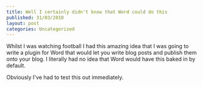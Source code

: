 ```yaml
---
title: Well I certainly didn't know that Word could do this
published: 31/03/2010
layout: post
categories: Uncategorized
---
```

<p>Whilst I was watching football I had this amazing idea that I was going to write a plugin for Word that would let you write blog posts and publish them onto your blog. I literally had no idea that Word would have this baked in by default.
</p><p>Obviously I've had to test this out immediately.
</p>
